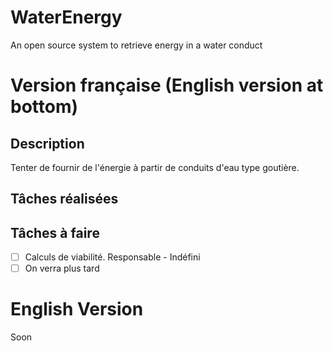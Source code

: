 # WaterEnergy
An open source system to retrieve energy in a water conduct

# Version française (English version at bottom)

## Description
Tenter de fournir de l'énergie à partir de conduits d'eau type goutière.

## Tâches réalisées

## Tâches à faire
- [ ] Calculs de viabilité. Responsable - Indéfini
- [ ] On verra plus tard

# English Version
Soon
